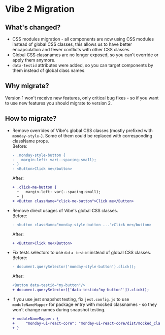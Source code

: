 # Vibe 2 Migration

## What's changed?

- CSS modules migration - all components are now using CSS modules instead of global CSS classes, this allows us to have better encapsulation and fewer conflicts with other CSS classes.
- Global CSS classnames are no longer exposed, so you can't override or apply them anymore.
- `data-testid` attributes were added, so you can target components by them instead of global class names.

## Why migrate?

Version 1 won't receive new features, only critical bug fixes - so if you want to use new features you should migrate to version 2.

## How to migrate?

- Remove overrides of Vibe's global CSS classes (mostly prefixed with `monday-style-`). Some of them could be replaced with corresponding className props.  
  Before:
  ```diff
  - .monday-style-button {
  -   margin-left: var(--spacing-small);
  - }
  - <Button>Click me</button>
  ```
  After:
  ```diff
  + .click-me-button {
    +   margin-left: var(--spacing-small);
    + }
  + <Button className="click-me-button">Click me</Button>
  ```
- Remove direct usages of Vibe's global CSS classes.  
  Before:
  ```diff
  - <button className="monday-style-button ...">Click me</button>
  ```
  After:
  ```diff
  + <Button>Click me</Button>
  ```
- Fix tests selectors to use `data-testid` instead of global CSS classes.  
   Before:
  ```diff
  - document.querySelector('monday-style-button').click();
  ```
  After:
  ```diff
  <Button data-testid="my-button"/>
  + document.querySelector(['data-testid="my-button"']).click();
  ```
- If you use jest snapshot testing, fix `jest.config.js` to use `moduleNameMapper` for package entry with mocked classnames - so they won't change names during snapshot testing.
  ```diff
  + moduleNameMapper: {
  +     "monday-ui-react-core": "monday-ui-react-core/dist/mocked_classnames_esm/src/index.js"
  + }
  ```
